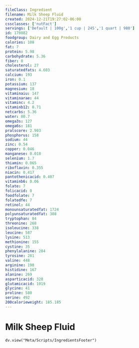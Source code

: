 ```yaml
---
fileClass: Ingredient
filename: Milk Sheep Fluid
created: 2024-12-21T19:27:02-06:00
cssclasses: ['nutFact']
servings: ['Default | 100g','1 cup | 245','1 quart | 980']
id: 170882
foodgroup: Dairy and Egg Products
calories: 108
fat: 7
protein: 5.98
carbohydrate: 5.36
fiber: 0
cholesterol: 27
saturatedfats: 4.603
calcium: 193
iron: 0.1
potassium: 137
magnesium: 18
vitaminaiu: 147
vitaminarae: 44
vitaminc: 4.2
vitaminb12: 0.71
netcarbs: 5.36
water: 80.7
omega3s: 127
omega6s: 181
pralscore: 2.903
phosphorus: 158
sodium: 44
zinc: 0.54
copper: 0.046
manganese: 0.018
selenium: 1.7
thiamin: 0.065
riboflavin: 0.355
niacin: 0.417
pantothenicacid: 0.407
vitaminb6: 0.06
folate: 7
folicacid: 0
foodfolate: 7
folatedfe: 7
retinol: 44
monounsaturatedfat: 1724
polyunsaturatedfat: 308
tryptophan: 84
threonine: 268
isoleucine: 338
leucine: 587
lysine: 513
methionine: 155
cystine: 35
phenylalanine: 284
tyrosine: 281
valine: 448
arginine: 198
histidine: 167
alanine: 269
asparticacid: 328
glutamicacid: 1019
glycine: 41
proline: 580
serine: 492
200calorieweight: 185.185
---
```


# Milk Sheep Fluid

```dataviewjs
dv.view("Meta/Scripts/IngredientsFooter")
```